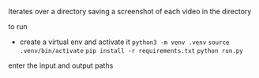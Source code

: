 Iterates over a directory saving a screenshot of each video in the directory

to run 

- create a virtual env and activate it
`python3 -m venv .venv`
`source .venv/bin/activate`
`pip install -r requirements.txt`
`python run.py`

enter the input and output paths
